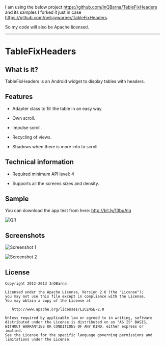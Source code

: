 



I am using the below project https://github.com/InQBarna/TableFixHeaders and its samples
I forked it just in case https://github.com/neiljaywarner/TableFixHeaders.

So my code will also be Apache licensed.

----
# TableFixHeaders
## What is it?
TableFixHeaders is an Android widget to display tables with headers.

## Features

* Adapter class to fill the table in an easy way.

* Own scroll.

* Impulse scroll.

* Recycling of views.

* Shadows when there is more info to scroll.

## Technical information

* Required minimum API level: 4

* Supports all the screens sizes and density.

## Sample
You can download the app test from here: http://bit.ly/13buAIq

![QR](https://raw.github.com/InQBarna/TableFixHeaders/master/web/qr.png "Sample")

## Screenshots
![Screenshot 1](https://raw.github.com/InQBarna/TableFixHeaders/master/web/screen1.png "Screenshot 1")

![Screenshot 2](https://raw.github.com/InQBarna/TableFixHeaders/master/web/screen2.png "Screenshot 2")

## License

    Copyright 2012-2013 InQBarna

    Licensed under the Apache License, Version 2.0 (the "License");
    you may not use this file except in compliance with the License.
    You may obtain a copy of the License at

       http://www.apache.org/licenses/LICENSE-2.0

    Unless required by applicable law or agreed to in writing, software
    distributed under the License is distributed on an "AS IS" BASIS,
    WITHOUT WARRANTIES OR CONDITIONS OF ANY KIND, either express or implied.
    See the License for the specific language governing permissions and
    limitations under the License.
